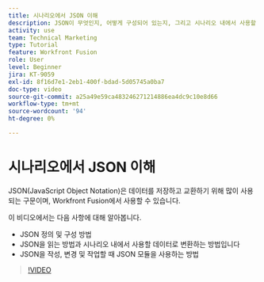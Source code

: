 ```yaml
---
title: 시나리오에서 JSON 이해
description: JSON이 무엇인지, 어떻게 구성되어 있는지, 그리고 시나리오 내에서 사용할 데이터로 어떻게 변환되는지 알아봅니다. [!DNL Adobe Workfront Fusion].
activity: use
team: Technical Marketing
type: Tutorial
feature: Workfront Fusion
role: User
level: Beginner
jira: KT-9059
exl-id: 8f16d7e1-2eb1-400f-bdad-5d05745a0ba7
doc-type: video
source-git-commit: a25a49e59ca483246271214886ea4dc9c10e8d66
workflow-type: tm+mt
source-wordcount: '94'
ht-degree: 0%

---
```


# 시나리오에서 JSON 이해

JSON(JavaScript Object Notation)은 데이터를 저장하고 교환하기 위해 많이 사용되는 구문이며, Workfront Fusion에서 사용할 수 있습니다.

이 비디오에서는 다음 사항에 대해 알아봅니다.

* JSON 정의 및 구성 방법
* JSON을 읽는 방법과 시나리오 내에서 사용할 데이터로 변환하는 방법입니다
* JSON을 작성, 변경 및 작업할 때 JSON 모듈을 사용하는 방법

>[!VIDEO](https://video.tv.adobe.com/v/335300/?quality=12&learn=on)
